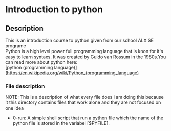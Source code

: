 # Introduction to python

## Description
This is an introduction course to python given from our school ALX SE programe<br>
Python is a high level power full programming language that is knon for it's easy to learn
syntaxs. It was created by Guido van Rossum in the 1980s.You can read more about python here: <br>
[python (programming language)](https://en.wikipedia.org/wiki/Python_(programming_language)<br>

### File description
NOTE: This is a description of what every file does i am doing this because it this directory 
contains files that work alone and they are not focused on one idea

* 0-run: A simple shell script that run a python file which the name of the python file is stored in the variabel [$PYFILE].
